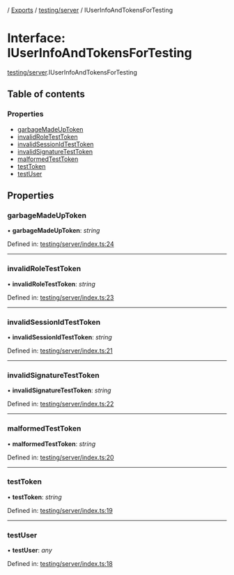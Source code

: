 [](../README.md) / [Exports](../modules.md) / [testing/server](../modules/testing_server.md) / IUserInfoAndTokensForTesting

# Interface: IUserInfoAndTokensForTesting

[testing/server](../modules/testing_server.md).IUserInfoAndTokensForTesting

## Table of contents

### Properties

- [garbageMadeUpToken](testing_server.iuserinfoandtokensfortesting.md#garbagemadeuptoken)
- [invalidRoleTestToken](testing_server.iuserinfoandtokensfortesting.md#invalidroletesttoken)
- [invalidSessionIdTestToken](testing_server.iuserinfoandtokensfortesting.md#invalidsessionidtesttoken)
- [invalidSignatureTestToken](testing_server.iuserinfoandtokensfortesting.md#invalidsignaturetesttoken)
- [malformedTestToken](testing_server.iuserinfoandtokensfortesting.md#malformedtesttoken)
- [testToken](testing_server.iuserinfoandtokensfortesting.md#testtoken)
- [testUser](testing_server.iuserinfoandtokensfortesting.md#testuser)

## Properties

### garbageMadeUpToken

• **garbageMadeUpToken**: *string*

Defined in: [testing/server/index.ts:24](https://github.com/onzag/itemize/blob/0e9b128c/testing/server/index.ts#L24)

___

### invalidRoleTestToken

• **invalidRoleTestToken**: *string*

Defined in: [testing/server/index.ts:23](https://github.com/onzag/itemize/blob/0e9b128c/testing/server/index.ts#L23)

___

### invalidSessionIdTestToken

• **invalidSessionIdTestToken**: *string*

Defined in: [testing/server/index.ts:21](https://github.com/onzag/itemize/blob/0e9b128c/testing/server/index.ts#L21)

___

### invalidSignatureTestToken

• **invalidSignatureTestToken**: *string*

Defined in: [testing/server/index.ts:22](https://github.com/onzag/itemize/blob/0e9b128c/testing/server/index.ts#L22)

___

### malformedTestToken

• **malformedTestToken**: *string*

Defined in: [testing/server/index.ts:20](https://github.com/onzag/itemize/blob/0e9b128c/testing/server/index.ts#L20)

___

### testToken

• **testToken**: *string*

Defined in: [testing/server/index.ts:19](https://github.com/onzag/itemize/blob/0e9b128c/testing/server/index.ts#L19)

___

### testUser

• **testUser**: *any*

Defined in: [testing/server/index.ts:18](https://github.com/onzag/itemize/blob/0e9b128c/testing/server/index.ts#L18)
